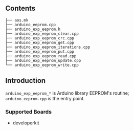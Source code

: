 
## Contents

```shell
├── aos.mk
├── arduino_eeprom.cpp
├── arduino_exp_eeprom.h
├── arduino_exp_eeprom_clear.cpp
├── arduino_exp_eeprom_crc.cpp
├── arduino_exp_eeprom_get.cpp
├── arduino_exp_eeprom_iterations.cpp
├── arduino_exp_eeprom_put.cpp
├── arduino_exp_eeprom_read.cpp
├── arduino_exp_eeprom_update.cpp
└── arduino_exp_eeprom_write.cpp
```

## Introduction

`arduino_exp_eeprom_*` is Arduino library EEPROM's routine;
`arduino_eeprom.cpp` is the entry point.

### Supported Boards

- developerkit
